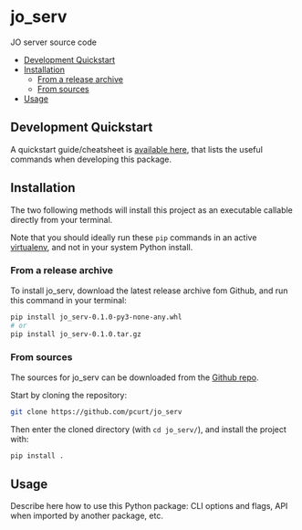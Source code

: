 # jo_serv

JO server source code

- [Development Quickstart](#development-quickstart)
- [Installation](#installation)
  - [From a release archive](#from-a-release-archive)
  - [From sources](#from-sources)
- [Usage](#usage)

## Development Quickstart

A quickstart guide/cheatsheet is [available here](./Quickstart.md), that lists the useful commands when developing this package.

## Installation

The two following methods will install this project as an executable callable directly from your terminal.

Note that you should ideally run these `pip` commands in an active [virtualenv](https://docs.python.org/3/library/venv.html), and not in your system Python install.

### From a release archive

To install jo_serv, download the latest release archive fom Github, and run this command in your terminal:

``` sh
pip install jo_serv-0.1.0-py3-none-any.whl
# or
pip install jo_serv-0.1.0.tar.gz
```

### From sources

The sources for jo_serv can be downloaded from the [Github repo](https://github.com/pcurt/jo_serv).

Start by cloning the repository:

``` sh
git clone https://github.com/pcurt/jo_serv
```

Then enter the cloned directory (with `cd jo_serv/`), and install the project with:

``` sh
pip install .
```

## Usage

Describe here how to use this Python package: CLI options and flags, API when imported by another package, etc.
